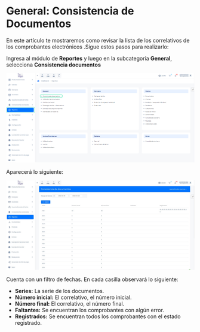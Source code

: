 # General: Consistencia de Documentos
En este artículo te mostraremos como revisar la lista de los correlativos de los comprobantes electrónicos .Sigue estos pasos para realizarlo:

Ingresa al módulo de **Reportes** y luego en la subcategoría **General**, selecciona **Consistencia documentos**

![Alt text](img/General_Consistencia_de_Documentos_01.jpg)

Aparecerá lo siguiente:

![Alt text](img/General_Consistencia_de_Documentos_02.jpg)

Cuenta con un filtro de fechas. En cada casilla observará lo siguiente:

* **Series:** La serie de los documentos.
* **Número inicial:** El correlativo, el número inicial.
* **Número final:** El correlativo, el número final.
* **Faltantes:** Se encuentran los comprobantes con algún error.
* **Registrados:** Se encuentran todos los comprobantes con el estado registrado.